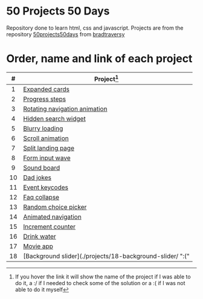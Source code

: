 # 50 Projects 50 Days

Repository done to learn html, css and javascript.
Projects are from the repository [50projects50days](https://github.com/bradtraversy/50projects50days) from [bradtraversy](https://github.com/bradtraversy)

# Order, name and link of each project

|  #  | Project[^1]                                                                        |
| :-: | ---------------------------------------------------------------------------------- |
|  1  | [Expanded cards](./projects/01-expanding-cards/ "Expanding cards")                 |
|  2  | [Progress steps](./projects/02-progress-steps/ "Progress steps")                   |
|  3  | [Rotating navigation animation](./projects/03-rotating-navigation-animation/ ":(") |
|  4  | [Hidden search widget](./projects/04-hidden-search-widget/ "Hidden search widget") |
|  5  | [Blurry loading](./projects/05-blurry-loading/ ":/")                               |
|  6  | [Scroll animation](./projects/06-scroll-animation/ "Scroll animation")             |
|  7  | [Split landing page](./projects/07-split-landing-page/ "Split landing page")       |
|  8  | [Form input wave](./projects/08-form-input-wave/ ":(")                             |
|  9  | [Sound board](./projects/09-sound-board/ "Sound board")                            |
| 10  | [Dad jokes](./projects/10-dad-jokes/ "Dad jokes")                                  |
| 11  | [Event keycodes](./projects/11-event-keycodes/ "Event keycodes")                   |
| 12  | [Faq collapse](./projects/12-faq-collapse/ "Faq collapse")                         |
| 13  | [Random choice picker](./projects/13-random-choice-picker/ "Random choice picker") |
| 14  | [Animated navigation](./projects/14-animated-navigation/ ":(")                     |
| 15  | [Increment counter](./projects/15-increment-counter/ "Increment counter")          |
| 16  | [Drink water](./projects/16-drink-water/ "Drink water")                            |
| 17  | [Movie app](./projects/17-movie-app/ ":/")                                         |
| 18  | [Background slider](./projects/18-background-slider/ ":("                          |

[^1]:
    If you hover the link it will show the name of the project if I was able to do it,
    a :/ if I needed to check some of the solution or
    a :( if I was not able to do it myself
